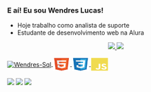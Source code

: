 ### E aí! Eu sou Wendres Lucas!

 - Hoje trabalho como analista de suporte 
 - Estudante de desenvolvimento web na Alura
 
<div align="center">
    <a href="https://github.com/wendreslucas">
    <img height="180em" src="https://github-readme-stats.vercel.app/api?username=wendreslucas&show_icons=true&theme=dark&include_all_commits=true&count_private=true"/>
    <img height="180em" src="https://github-readme-stats.vercel.app/api/top-langs/?username=wendreslucas&layout=compact&langs_count=7&theme=dark"/>
  </div>
    <div style="display: inline_block"><br>
    <img align="center" alt="Wendres-Sql" height="30" width="40" src="https://cdn.jsdelivr.net/gh/devicons/devicon/icons/mysql/mysql-plain-wordmark.svg">
    <img align="center" alt="Wendres-HTML" height="30" width="40" src="https://raw.githubusercontent.com/devicons/devicon/master/icons/html5/html5-original.svg">
    <img align="center" alt="Wendres-CSS" height="30" width="40" src="https://raw.githubusercontent.com/devicons/devicon/master/icons/css3/css3-original.svg">
    <img align="center" alt="Wendres-Js" height="30" width="40" src="https://raw.githubusercontent.com/devicons/devicon/master/icons/javascript/javascript-plain.svg">
      </div><br>
       
  <div> 
    <a href="https://instagram.com/wendres_lucas" target="_blank"><img src="https://img.shields.io/badge/-Instagram-%23E4405F?style=for-the-badge&logo=instagram&logoColor=white" target="_blank"></a>
    <a href = "mailto:wendreslucas@gmail.com"><img src="https://img.shields.io/badge/-Gmail-%23333?style=for-the-badge&logo=gmail&logoColor=white" target="_blank"></a>
    <a href="https://www.linkedin.com/in/wendres-lucas-b55951160/" target="_blank"><img src="https://img.shields.io/badge/-LinkedIn-%230077B5?style=for-the-badge&logo=linkedin&logoColor=white" target="_blank"></a>    
  
   </div>
